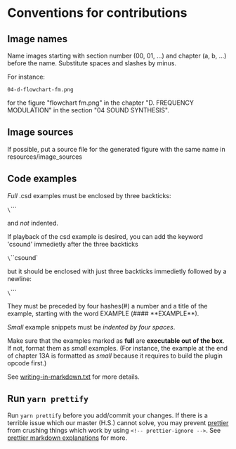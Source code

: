 # Conventions for contributions

## Image names

Name images starting with section number (00, 01, ...) and chapter (a, b, ...)
before the name. Substitute spaces and slashes by minus.

For instance:

    04-d-flowchart-fm.png

for the figure "flowchart fm.png" in the chapter "D. FREQUENCY MODULATION" in the
section "04 SOUND SYNTHESIS".

## Image sources

If possible, put a source file for the generated figure with the same name in
resources/image_sources

## Code examples

_Full_ .csd examples must be enclosed by three backticks:

`\`\`\``

and _not_ indented.

If playback of the csd example is desired, you can add the keyword 'csound'
immedietly after the three backticks

`\`\`\`csound`

but it should be enclosed with just three backticks immedietly followed by a newline:

`\`\`\``

They must be preceded by four hashes(\#) a number and a title of the example,
starting with the word EXAMPLE (\#\#\#\# \*\*EXAMPLE\*\*).

_Small_ example snippets must be _indented by four spaces_.

Make sure that the examples marked as **full** are **executable out of the box**. If not, format them
as _small_ examples. (For instance, the example at the end of chapter 13A is formatted as _small_ because it requires to build the plugin opcode first.)

See [writing-in-markdown.txt](writing-in-markdown.txt) for more details.

## Run `yarn prettify`

Run `yarn prettify` before you add/commit your changes. If there is a
terrible issue which our master (H.S.) cannot solve, you may prevent
[prettier](https://prettier.io) from crushing things which work by using
`<!-- prettier-ignore -->`. See
[prettier markdown explanations](https://prettier.io/docs/en/ignore.html#markdown)
for more.
